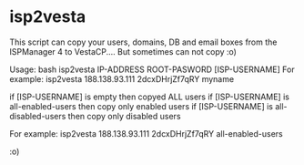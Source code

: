 # isp2vesta
This script can copy your users, domains, DB and email boxes from the ISPManager 4 to VestaCP....
But sometimes can not copy :o)

Usage:
bash isp2vesta IP-ADDRESS ROOT-PASWORD [ISP-USERNAME]
For example: isp2vesta 188.138.93.111 2dcxDHrjZf7qRY myname

if [ISP-USERNAME] is empty then copyed ALL users
if [ISP-USERNAME] is all-enabled-users then copy only enabled users
if [ISP-USERNAME] is all-disabled-users then copy only disabled users

For example: isp2vesta 188.138.93.111 2dcxDHrjZf7qRY all-enabled-users

:o)

